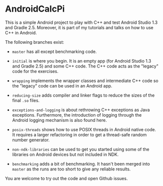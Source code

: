 # AndroidCalcPi

This is a simple Android project to play with C++ and test Android Studio 1.3 and Gradle 2.5. Moreover, it is part of my tutorials and talks on how to use C++ in Android.

The following branches exist:

* `master` has all except benchmarking code.

* `initial` is where you begin. It is an empty app (for Android Studio 1.3 and Gradle 2.5) and some C++ code. The C++ code acts as the "legacy" code for the exercises.

* `wrapping` implements the wrapper classes and intermediate C++ code so the "legacy" code can be used in an Android app.

* `reducing-size` adds compiler and linker flags to reduce the sizes of the final `.so` files.

* `exceptions-and-logging` is about rethrowing C++ exceptions as Java exceptions. Furthermore, the introduction of logging through the Android logging mechanism is also found here.

* `posix-threads` shows how to use POSIX threads in Android native code. It requires a larger refactoring in order to get a thread-safe random number generator.

* `non-ndk-libraries` can be used to get you started using some of the libraries on Android devices but not included in NDK.

* `benchmarking` adds a bit of benchmarking. It hasn't been merged into `master` as the runs are too short to give any reliable results.

You are welcome to try out the code and open Github issues.